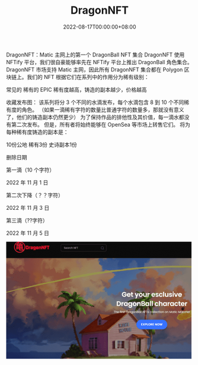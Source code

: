 ﻿---
title: "DragonNFT"
description: "🐉DragonNft🐉
Polygon Mainnet 上的第一个 DragonBall NFTs 集合"
date: 2022-08-17T00:00:00+08:00
lastmod: 2022-08-17T00:00:00+08:00
draft: false
authors: ["boogArno"]
featuredImage: "dragonnft.png"
tags: ["High risk","DragonNFT"]
categories: ["nfts"]
nfts: ["High risk"]
blockchain: "Polygon"
website: "https://dragonft.network/"
twitter: "https://twitter.com/Dragon__NFT"
discord: ""
telegram: ""
github: ""
youtube: ""
twitch: ""
facebook: ""
instagram: ""
reddit: ""
medium: ""
steam: ""
gitbook: ""
googleplay: ""
appstore: ""
status: "Live"
weight: 
lightgallery: true
toc: true
pinned: false
recommend: false
recommend1: false
---
DragonNFT：Matic 主网上的第一个 DragonBall NFT 集合 DragonNFT 使用 NFTify 平台，我们很自豪能够率先在 NFTify 平台上推出 DragonBall 角色集合。 DragonNFT 市场支持 Matic 主网，因此所有 DragonNFT 集合都在 Polygon 区块链上。我们的 NFT 根据它们在系列中的作用分为稀有级别：

  常见的
  稀有的
  EPIC 稀有度越高，铸造的副本越少，价格越高

收藏发布图：
该系列将分 3 个不同的水滴发布，每个水滴包含 8 到 10 个不同稀有度的角色。
（如果一滴稀有字符的数量比普通字符的数量多，那就没有意义了，他们的铸造副本仍然更少）
为了保持作品的排他性及其价值，每一滴水都没有第二次发布。
但是，所有者将始终能够在 OpenSea 等市场上转售它们。
将为每种稀有度铸造的副本是：

  10份公地
  稀有3份
  史诗副本1份

删除日期

  第一滴（10 个字符）

2022 年 11 月 1 日

  第二次下降（？？字符）

2022 年 11 月 3 日

  第三滴（??字符）

2022 年 11 月 5 日

![dragonnft-dapp-collectibles-matic-image1-500x315_04e638a09e7291c48c43729d1f5f483f](dragonnft-dapp-collectibles-matic-image1-500x315_04e638a09e7291c48c43729d1f5f483f.png)